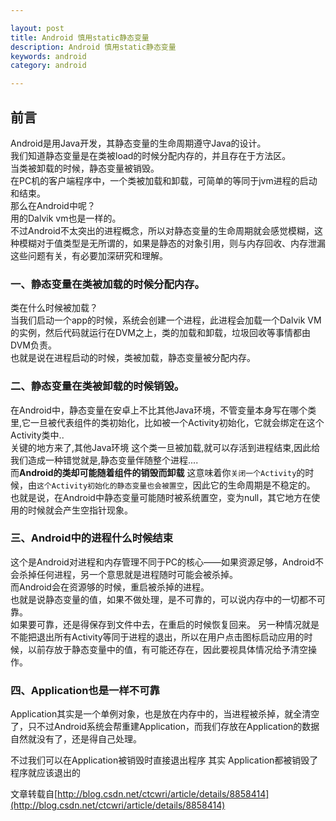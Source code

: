```yaml
---

layout: post
title: Android 慎用static静态变量
description: Android 慎用static静态变量
keywords: android
category: android

---
```



## 前言

Android是用Java开发，其静态变量的生命周期遵守Java的设计。  
我们知道静态变量是在类被load的时候分配内存的，并且存在于方法区。  
当类被卸载的时候，静态变量被销毁。  
在PC机的客户端程序中，一个类被加载和卸载，可简单的等同于jvm进程的启动和结束。  
那么在Android中呢？  
用的Dalvik vm也是一样的。  
不过Android不太突出的进程概念，所以对静态变量的生命周期就会感觉模糊，这种模糊对于值类型是无所谓的，如果是静态的对象引用，则与内存回收、内存泄漏这些问题有关，有必要加深研究和理解。


### 一、静态变量在类被加载的时候分配内存。

类在什么时候被加载？  
当我们启动一个app的时候，系统会创建一个进程，此进程会加载一个Dalvik VM的实例，然后代码就运行在DVM之上，类的加载和卸载，垃圾回收等事情都由DVM负责。  
也就是说在进程启动的时候，类被加载，静态变量被分配内存。

### 二、静态变量在类被卸载的时候销毁。

在Android中，静态变量在安卓上不比其他Java环境，不管变量本身写在哪个类里,它一旦被代表组件的类初始化，比如被一个Activity初始化，它就会绑定在这个Activity类中..  
关键的地方来了,其他Java环境 这个类一旦被加载,就可以存活到进程结束,因此给我们造成一种错觉就是,静态变量伴随整个进程....  
而**Android的类却可能随着组件的销毁而卸载** 这意味着你`关闭一个Activity`的时候，由`这个Activity初始化的静态变量也会被置空`，因此它的生命周期是不稳定的。  
也就是说，在Android中静态变量可能随时被系统置空，变为null，其它地方在使用的时候就会产生空指针现象。

### 三、Android中的进程什么时候结束

这个是Android对进程和内存管理不同于PC的核心——如果资源足够，Android不会杀掉任何进程，另一个意思就是进程随时可能会被杀掉。  
而Android会在资源够的时候，重启被杀掉的进程。  
也就是说静态变量的值，如果不做处理，是不可靠的，可以说内存中的一切都不可靠。  
如果要可靠，还是得保存到文件中去，在重启的时候恢复回来。
另一种情况就是不能把退出所有Activity等同于进程的退出，所以在用户点击图标启动应用的时候，以前存放于静态变量中的值，有可能还存在，因此要视具体情况给予清空操作。

### 四、Application也是一样不可靠

Application其实是一个单例对象，也是放在内存中的，当进程被杀掉，就全清空了，只不过Android系统会帮重建Application，而我们存放在Application的数据自然就没有了，还是得自己处理。

不过我们可以在Application被销毁时直接退出程序 
其实 Application都被销毁了  程序就应该退出的


文章转载自[http://blog.csdn.net/ctcwri/article/details/8858414](http://blog.csdn.net/ctcwri/article/details/8858414)